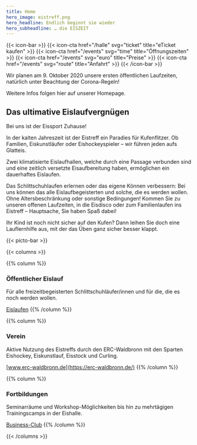 ```yaml
---
title: Home
hero_image: eistreff.png
hero_headline: Endlich beginnt sie wieder
hero_subheadline: … die EISZEIT
---
```


{{< icon-bar >}}
  {{< icon-cta href="/halle" svg="ticket" title="eTicket kaufen" >}}
  {{< icon-cta href="/events" svg="time" title="Öffnungszeiten" >}}
  {{< icon-cta href="/events" svg="euro" title="Preise" >}}
  {{< icon-cta href="/events" svg="route" title="Anfahrt" >}}
{{< /icon-bar >}}

Wir planen am 9. Oktober 2020 unsere ersten öffentlichen Laufzeiten, natürlich unter Beachtung der Corona-Regeln!

Weitere Infos folgen hier auf unserer Homepage.


## Das ultimative Eislaufvergnügen

Bei uns ist der Eissport Zuhause!

In der kalten Jahreszeit ist der Eistreff ein Paradies für Kufenflitzer. Ob Familien, Eiskunstläufer oder Eishockeyspieler – wir führen jeden aufs Glatteis.

Zwei klimatisierte Eislaufhallen, welche durch eine Passage verbunden sind und eine zeitlich versetzte Eisaufbereitung haben, ermöglichen ein dauerhaftes Eislaufen.

Das Schlittschuhlaufen erlernen oder das eigene Können verbessern: Bei uns können das alle Eislaufbegeisterten und solche, die es werden wollen. Ohne Altersbeschränkung oder sonstige Bedingungen! Kommen Sie zu unseren offenen Laufzeiten, in die Eisdisco oder zum Familienlaufen ins Eistreff – Hauptsache, Sie haben Spaß dabei!

Ihr Kind ist noch nicht sicher auf den Kufen? Dann leihen Sie doch eine Lauflernhilfe aus, mit der das Üben ganz sicher besser klappt.

{{< picto-bar >}}

{{< columns >}}

{{% column %}}
### Öffentlicher Eislauf

Für alle freizeitbegeisterten Schlittschuhläufer/innen und für die, die es noch werden wollen.

[Eislaufen](/halle)
{{% /column %}}

{{% column %}}
### Verein

Aktive Nutzung des Eistreffs durch den ERC-Waldbronn mit den Sparten Eishockey, Eiskunstlauf, Eisstock und Curling. 

[www.erc-waldbronn.de](https://erc-waldbronn.de/)
{{% /column %}}

{{% column %}}
### Fortbildungen

Seminarräume und Workshop-Möglichkeiten bis hin zu mehrtägigen Trainingscamps in der Eishalle. 

[Business-Club](/business-club)
{{% /column %}}

{{< /columns >}}
